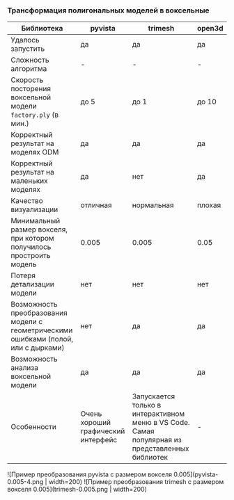 ### Трансформация полигональных моделей в воксельные

| Библиотека | pyvista | trimesh | open3d |
| ------ | ------ | ------ | ------ |
| Удалось запустить | да | да | да |
| Сложность алгоритма | - | - | - |
| Скорость посторения воксельной модели ```factory.ply``` (в мин.) | до 5 | до 1 | до 10 |
| Корректный результат на моделях ODM | да | да | да |
| Корректный результат на маленьких моделях | да | нет | да |
| Качество визуализации | отличная | нормальная | плохая |
| Минимальный размер вокселя, при котором получилось простроить модель | 0.005 | 0.005 | 0.05 |
| Потеря детализации модели | нет | нет | нет |
| Возможность преобразования модели с геометрическими ошибками (полой, или с дырками) | нет | да | да |
| Возможность анализа воксельной модели | да | да | да |
| Особенности | Очень хороший графический интерфейс | Запускается только в интерактивном меню в VS Code. Самая популярная из представленных библиотек | - |

![Пример преобразования pyvista с размером вокселя 0.005](pyvista-0.005-4.png | width=200)
![Пример преобразования trimesh с размером вокселя 0.005](trimesh-0.005.png | width=200)